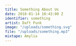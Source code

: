 ```yaml
---
title: Something About Us
date: 2018-01-14 10:43:00 Z
identifier: something
artist: Daft Punk
image: "/uploads/something.svg"
file: "/uploads/something.mp3"
mixtape: Amylia
---
```



